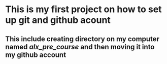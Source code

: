 ﻿# This is my first project on how to set up git and github acount
## This include creating directory on my computer named *alx_pre_course* and then moving it into my github account 